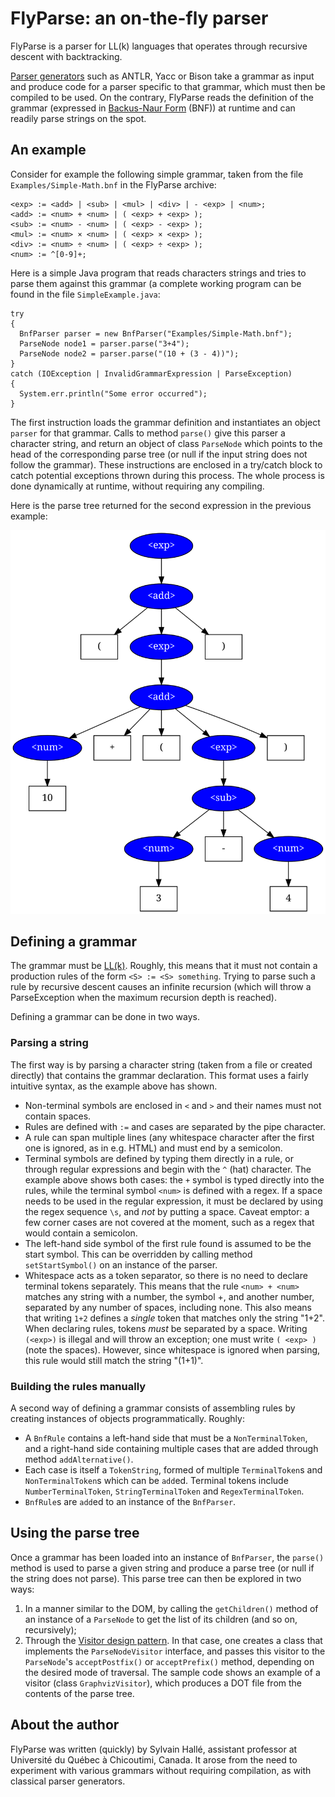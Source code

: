 FlyParse: an on-the-fly parser
==============================

FlyParse is a parser for LL(k) languages that operates through recursive descent
with backtracking.

[Parser generators](http://en.wikipedia.org/wiki/Parser_generator) such as
ANTLR, Yacc or Bison take a grammar as input and produce code for a parser
specific to that grammar, which must then be compiled to be used. On the
contrary, FlyParse reads the definition of the grammar (expressed in
[Backus-Naur Form](http://en.wikipedia.org/wiki/Backus-Naur_form) (BNF)) at
runtime and can readily parse strings on the spot.

An example
----------

Consider for example the following simple grammar, taken from the file
`Examples/Simple-Math.bnf` in the FlyParse archive:

    <exp> := <add> | <sub> | <mul> | <div> | - <exp> | <num>;
    <add> := <num> + <num> | ( <exp> + <exp> );
    <sub> := <num> - <num> | ( <exp> - <exp> );
    <mul> := <num> × <num> | ( <exp> × <exp> );
    <div> := <num> ÷ <num> | ( <exp> ÷ <exp> );
    <num> := ^[0-9]+;

Here is a simple Java program that reads characters strings and tries to parse
them against this grammar (a complete working program can be found in the file
`SimpleExample.java`:
    
    try
    {
      BnfParser parser = new BnfParser("Examples/Simple-Math.bnf");
      ParseNode node1 = parser.parse("3+4");
      ParseNode node2 = parser.parse("(10 + (3 - 4))");
    }
    catch (IOException | InvalidGrammarExpression | ParseException)
    {
      System.err.println("Some error occurred");
    }

The first instruction loads the grammar definition and instantiates an object
`parser` for that grammar. Calls to method `parse()` give this parser a
character string, and return an object of class `ParseNode` which points to the
head of the corresponding parse tree (or null if the input string does not
follow the grammar). These instructions are enclosed in a try/catch block to
catch potential exceptions thrown during this process. The whole process is done
dynamically at runtime, without requiring any compiling.

Here is the parse tree returned for the second expression in the previous
example:

![Parse tree](Simple-Math.svg?raw=true)

Defining a grammar
------------------

The grammar must be [LL(k)](http://en.wikipedia.org/wiki/LL_parser). Roughly,
this means that it must not contain a production rules of the form
`<S> := <S> something`. Trying to parse such a rule by recursive descent causes
an infinite recursion (which will throw a ParseException when the maximum
recursion depth is reached).

Defining a grammar can be done in two ways.

### Parsing a string

The first way is by parsing a character string (taken from a file or created
directly) that contains the grammar declaration. This format uses a fairly
intuitive syntax, as the example above has shown.
   
- Non-terminal symbols are enclosed in `<` and `>` and their names must not
  contain spaces.
- Rules are defined with `:=` and cases are separated by the pipe character.
- A rule can span multiple lines (any whitespace character after the first one
  is ignored, as in e.g. HTML) and must end by a semicolon.
- Terminal symbols are defined by typing them directly in a rule, or through
  regular expressions and begin with the `^` (hat) character. The example above
  shows both cases: the `+` symbol is typed directly into the rules, while the
  terminal symbol `<num>` is defined with a regex. If a space needs to be used
  in the regular expression, it must be declared by using the regex sequence
  `\s`, and *not* by putting a space. Caveat emptor: a few corner cases are not
  covered at the moment, such as a regex that would contain a semicolon.
- The left-hand side symbol of the first rule found is assumed to be the start
  symbol. This can be overridden by calling method `setStartSymbol()` on an
  instance of the parser.
- Whitespace acts as a token separator, so there is no need to declare terminal
  tokens separately. This means that the rule `<num> + <num>` matches any string
  with a number, the symbol +, and another number, separated by any number of
  spaces, including none. This also means that writing `1+2` defines a *single*
  token that matches only the string "1+2". When declaring rules, tokens *must*
  be separated by a space. Writing `(<exp>)` is illegal and will throw an
  exception; one must write `( <exp> )` (note the spaces). However, since
  whitespace is ignored when parsing, this rule would still match the string
  "(1+1)".

### Building the rules manually

A second way of defining a grammar consists of assembling rules by creating
instances of objects programmatically. Roughly:

- A `BnfRule` contains a left-hand side that must be a `NonTerminalToken`, and
  a right-hand side containing multiple cases that are added through method
  `addAlternative()`.
- Each case is itself a `TokenString`, formed of multiple `TerminalToken`s and
  `NonTerminalToken`s which can be `add`ed. Terminal tokens include
  `NumberTerminalToken`, `StringTerminalToken` and `RegexTerminalToken`.
- `BnfRule`s are `add`ed to an instance of the `BnfParser`.

Using the parse tree
--------------------

Once a grammar has been loaded into an instance of `BnfParser`, the `parse()`
method is used to parse a given string and produce a parse tree (or null if the
string does not parse). This parse tree can then be explored in two ways:

1. In a manner similar to the DOM, by calling the `getChildren()` method of an
   instance of a `ParseNode` to get the list of its children (and so on,
   recursively);
2. Through the [Visitor design
   pattern](http://en.wikipedia.org/wiki/Visitor_pattern). In that case, one
   creates a class that implements the `ParseNodeVisitor` interface, and passes
   this visitor to the `ParseNode`'s `acceptPostfix()` or `acceptPrefix()`
   method, depending on the desired mode of traversal. The sample code shows an
   example of a visitor (class `GraphvizVisitor`), which produces a DOT file
   from the contents of the parse tree.

About the author
----------------

FlyParse was written (quickly) by Sylvain Hallé, assistant professor at
Université du Québec à Chicoutimi, Canada. It arose from the need to experiment
with various grammars without requiring compilation, as with classical parser
generators.
